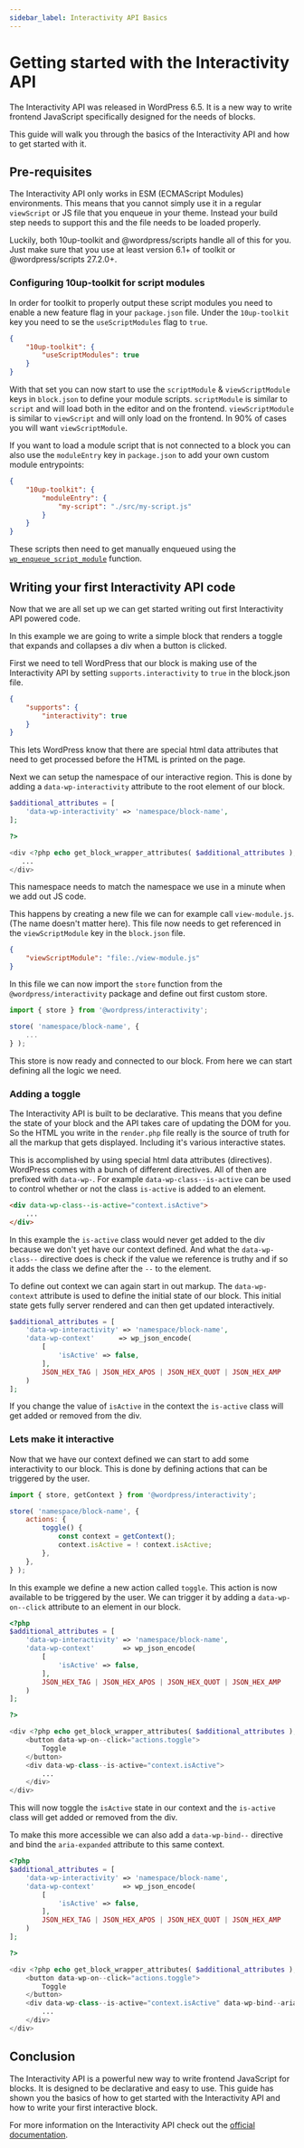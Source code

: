```yaml
---
sidebar_label: Interactivity API Basics
---
```


# Getting started with the Interactivity API

The Interactivity API was released in WordPress 6.5. It is a new way to write frontend JavaScript specifically designed for the needs of blocks.

This guide will walk you through the basics of the Interactivity API and how to get started with it.

## Pre-requisites

The Interactivity API only works in ESM (ECMAScript Modules) environments. This means that you cannot simply use it in a regular `viewScript` or JS file that you enqueue in your theme. Instead your build step needs to support this and the file needs to be loaded properly.

Luckily, both 10up-toolkit and @wordpress/scripts handle all of this for you. Just make sure that you use at least version 6.1+ of toolkit or @wordpress/scripts 27.2.0+.

### Configuring 10up-toolkit for script modules

In order for toolkit to properly output these script modules you need to enable a new feature flag in your `package.json` file. Under the `10up-toolkit` key you need to se the `useScriptModules` flag to `true`.

```json
{
	"10up-toolkit": {
		"useScriptModules": true
	}
}
```

With that set you can now start to use the `scriptModule` & `viewScriptModule` keys in `block.json` to define your module scripts. `scriptModule` is similar to `script` and will load both in the editor and on the frontend. `viewScriptModule` is similar to `viewScript` and will only load on the frontend. In 90% of cases you will want `viewScriptModule`.

If you want to load a module script that is not connected to a block you can also use the `moduleEntry` key in `package.json` to add your own custom module entrypoints:

```json
{
	"10up-toolkit": {
		"moduleEntry": {
			"my-script": "./src/my-script.js"
		}
	}
}
```

These scripts then need to get manually enqueued using the [`wp_enqueue_script_module`](https://developer.wordpress.org/reference/functions/wp_enqueue_script_module/) function.

## Writing your first Interactivity API code

Now that we are all set up we can get started writing out first Interactivity API powered code.

In this example we are going to write a simple block that renders a toggle that expands and collapses a div when a button is clicked.

First we need to tell WordPress that our block is making use of the Interactivity API by setting `supports.interactivity` to `true` in the block.json file.

```json
{
	"supports": {
		"interactivity": true
	}
}
```

This lets WordPress know that there are special html data attributes that need to get processed before the HTML is printed on the page.

Next we can setup the namespace of our interactive region. This is done by adding a `data-wp-interactivity` attribute to the root element of our block.

```php
$additional_attributes = [
	'data-wp-interactivity' => 'namespace/block-name',
];

?>

<div <?php echo get_block_wrapper_attributes( $additional_attributes ); ?>>
   ...
</div>
```

This namespace needs to match the namespace we use in a minute when we add out JS code.

This happens by creating a new file we can for example call `view-module.js`. (The name doesn't matter here). This file now needs to get referenced in the `viewScriptModule` key in the `block.json` file.

```json
{
	"viewScriptModule": "file:./view-module.js"
}
```

In this file we can now import the `store` function from the `@wordpress/interactivity` package and define out first custom store.

```js
import { store } from '@wordpress/interactivity';

store( 'namespace/block-name', {
	...	
} );
```

This store is now ready and connected to our block. From here we can start defining all the logic we need.

### Adding a toggle

The Interactivity API is built to be declarative. This means that you define the state of your block and the API takes care of updating the DOM for you. So the HTML you write in the `render.php` file really is the source of truth for all the markup that gets displayed. Including it's various interactive states.

This is accomplished by using special html data attributes (directives). WordPress comes with a bunch of different directives. All of then are prefixed with `data-wp-`. For example `data-wp-class--is-active` can be used to control whether or not the class `is-active` is added to an element.

```html
<div data-wp-class--is-active="context.isActive">
	...
</div>
```

In this example the `is-active` class would never get added to the div because we don't yet have our context defined. And what the `data-wp-class--` directive does is check if the value we reference is truthy and if so it adds the class we define after the `--` to the element.

To define out context we can again start in out markup. The `data-wp-context` attribute is used to define the initial state of our block. This initial state gets fully server rendered and can then get updated interactively.

```php
$additional_attributes = [
	'data-wp-interactivity' => 'namespace/block-name',
	'data-wp-context'      => wp_json_encode(
		[
			'isActive' => false,
		],
		JSON_HEX_TAG | JSON_HEX_APOS | JSON_HEX_QUOT | JSON_HEX_AMP
	)
];
```

If you change the value of `isActive` in the context the `is-active` class will get added or removed from the div.

### Lets make it interactive

Now that we have our context defined we can start to add some interactivity to our block. This is done by defining actions that can be triggered by the user.

```js
import { store, getContext } from '@wordpress/interactivity';

store( 'namespace/block-name', {
	actions: {
		toggle() {
			const context = getContext();
			context.isActive = ! context.isActive;
		},
	},
} );
```

In this example we define a new action called `toggle`. This action is now available to be triggered by the user. We can trigger it by adding a `data-wp-on--click` attribute to an element in our block.

```php
<?php
$additional_attributes = [
	'data-wp-interactivity' => 'namespace/block-name',
	'data-wp-context'       => wp_json_encode(
		[
			'isActive' => false,
		],
		JSON_HEX_TAG | JSON_HEX_APOS | JSON_HEX_QUOT | JSON_HEX_AMP
	)
];

?>

<div <?php echo get_block_wrapper_attributes( $additional_attributes ); ?>>
	<button data-wp-on--click="actions.toggle">
		Toggle
	</button>
	<div data-wp-class--is-active="context.isActive">
		...
	</div>
</div>
```

This will now toggle the `isActive` state in our context and the `is-active` class will get added or removed from the div.

To make this more accessible we can also add a `data-wp-bind--` directive and bind the `aria-expanded` attribute to this same context.

```php
<?php
$additional_attributes = [
	'data-wp-interactivity' => 'namespace/block-name',
	'data-wp-context'       => wp_json_encode(
		[
			'isActive' => false,
		],
		JSON_HEX_TAG | JSON_HEX_APOS | JSON_HEX_QUOT | JSON_HEX_AMP
	)
];

?>

<div <?php echo get_block_wrapper_attributes( $additional_attributes ); ?>>
	<button data-wp-on--click="actions.toggle">
		Toggle
	</button>
	<div data-wp-class--is-active="context.isActive" data-wp-bind--aria-expanded="context.isActive">
		...
	</div>
</div>
```

## Conclusion

The Interactivity API is a powerful new way to write frontend JavaScript for blocks. It is designed to be declarative and easy to use. This guide has shown you the basics of how to get started with the Interactivity API and how to write your first interactive block.

For more information on the Interactivity API check out the [official documentation](https://developer.wordpress.org/block-editor/reference-guides/interactivity-api/).
